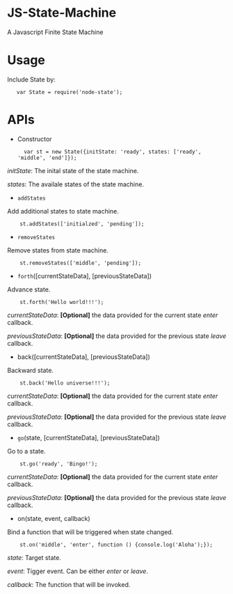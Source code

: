 JS-State-Machine
================

A Javascript Finite State Machine

Usage
=====

Include State by:

       var State = require('node-state');

APIs
====

* Constructor

        var st = new State({initState: 'ready', states: ['ready', 'middle', 'end']});

*initState*: The inital state of the state machine.

*states*: The availale states of the state machine.

* `addStates`

Add additional states to state machine.

        st.addStates(['initialzed', 'pending']);

* `removeStates`

Remove states from state machine.

        st.removeStates(['middle', 'pending']);

* `forth`([currentStateData], [previousStateData])

Advance state.

        st.forth('Hello world!!!');

*currentStateData*: **[Optional]** the data provided for the current state *enter* callback.

*previousStateData*: **[Optional]** the data provided for the previous state *leave* callback.

* back([currentStateData], [previousStateData])

Backward state.

        st.back('Hello universe!!!');

*currentStateData*: **[Optional]** the data provided for the current state *enter* callback.

*previousStateData*: **[Optional]** the data provided for the previous state *leave* callback.

* `go`(state, [currentStateData], [previousStateData])

Go to a state.

        st.go('ready', 'Bingo!');

*currentStateData*: **[Optional]** the data provided for the current state *enter* callback.

*previousStateData*: **[Optional]** the data provided for the previous state *leave* callback.

* on(state, event, callback)

Bind a function that will be triggered when state changed.

        st.on('middle', 'enter', function () {console.log('Aloha');});

*state*: Target state.

*event*: Tigger event. Can be either *enter* or *leave*.

*callback*: The function that will be invoked.

